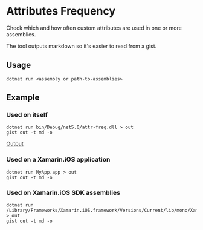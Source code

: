 # Attributes Frequency

Check which and how often custom attributes are used in one or more assemblies.

The tool outputs markdown so it's easier to read from a gist.

## Usage

```shell
dotnet run <assembly or path-to-assemblies>
```

## Example

### Used on itself

```shell
dotnet run bin/Debug/net5.0/attr-freq.dll > out
gist out -t md -o
```

[Output](https://gist.github.com/spouliot/1efbdf07feaaf5462f1a33a06794890a)

### Used on a Xamarin.iOS application

```shell
dotnet run MyApp.app > out
gist out -t md -o
```

### Used on Xamarin.iOS SDK assemblies

```shell
dotnet run /Library/Frameworks/Xamarin.iOS.framework/Versions/Current/lib/mono/Xamarin.iOS > out
gist out -t md -o
```
